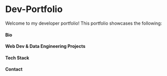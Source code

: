 # Dev-Portfolio

Welcome to my developer portfolio! This portfolio showcases the following:

#### Bio

#### Web Dev & Data Engineering Projects

#### Tech Stack

#### Contact